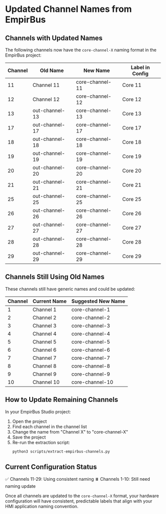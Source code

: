 # Updated Channel Names from EmpirBus

## Channels with Updated Names

The following channels now have the `core-channel-X` naming format in the EmpirBus project:

| Channel | Old Name | New Name | Label in Config |
|---------|----------|----------|-----------------|
| 11 | Channel 11 | core-channel-11 | Core 11 |
| 12 | Channel 12 | core-channel-12 | Core 12 |
| 13 | out-channel-13 | core-channel-13 | Core 13 |
| 17 | out-channel-17 | core-channel-17 | Core 17 |
| 18 | out-channel-18 | core-channel-18 | Core 18 |
| 19 | out-channel-19 | core-channel-19 | Core 19 |
| 20 | out-channel-20 | core-channel-20 | Core 20 |
| 21 | out-channel-21 | core-channel-21 | Core 21 |
| 25 | out-channel-25 | core-channel-25 | Core 25 |
| 26 | out-channel-26 | core-channel-26 | Core 26 |
| 27 | out-channel-27 | core-channel-27 | Core 27 |
| 28 | out-channel-28 | core-channel-28 | Core 28 |
| 29 | out-channel-29 | core-channel-29 | Core 29 |

## Channels Still Using Old Names

These channels still have generic names and could be updated:

| Channel | Current Name | Suggested New Name |
|---------|--------------|-------------------|
| 1 | Channel 1 | core-channel-1 |
| 2 | Channel 2 | core-channel-2 |
| 3 | Channel 3 | core-channel-3 |
| 4 | Channel 4 | core-channel-4 |
| 5 | Channel 5 | core-channel-5 |
| 6 | Channel 6 | core-channel-6 |
| 7 | Channel 7 | core-channel-7 |
| 8 | Channel 8 | core-channel-8 |
| 9 | Channel 9 | core-channel-9 |
| 10 | Channel 10 | core-channel-10 |

## How to Update Remaining Channels

In your EmpirBus Studio project:

1. Open the project
2. Find each channel in the channel list
3. Change the name from "Channel X" to "core-channel-X"
4. Save the project
5. Re-run the extraction script:
   ```bash
   python3 scripts/extract-empirbus-channels.py
   ```

## Current Configuration Status

✅ Channels 11-29: Using consistent naming
⏸️ Channels 1-10: Still need naming update

Once all channels are updated to the `core-channel-X` format, your hardware configuration will have consistent, predictable labels that align with your HMI application naming convention.
